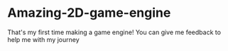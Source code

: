 # Amazing-2D-game-engine
That's my first time making a game engine! You can give me feedback to help me with my journey 
